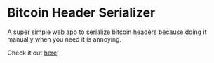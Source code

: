 # Bitcoin Header Serializer
A super simple web app to serialize bitcoin headers because doing it manually when you need it is annoying.

Check it out [here](https://bitcoin-header-serializer.glitch.me)!
